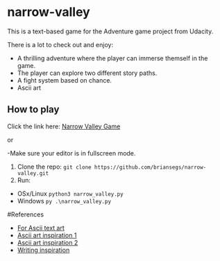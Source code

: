 # narrow-valley

This is a text-based game for the Adventure game project from Udacity.

There is a lot to check out and enjoy:
* A thrilling adventure where the player can immerse themself in the game.
* The player can explore two different story paths.
* A fight system based on chance.
* Ascii art 

## How to play
Click the link here: [Narrow Valley Game](https://briansegs.github.io/narrow-valley-gameplay/)

or

-Make sure your editor is in fullscreen mode.
1. Clone the repo: `git clone https://github.com/briansegs/narrow-valley.git`
2. Run: 
  * OSx/Linux `python3 narrow_valley.py` 
  * Windows `py .\narrow_valley.py`

#References

* [For Ascii text art](http://patorjk.com/software/taag/#p=display&f=Graffiti&t=Type%20Something%20)
* [Ascii art inspiration 1](https://ascii.co.uk/)
* [Ascii art inspiration 2](https://www.asciiart.eu/)
* [Writing inspiration](https://inspirassion.com/en/)



